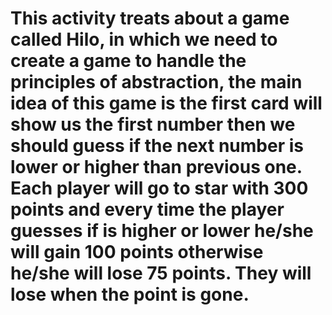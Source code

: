 # This activity treats about a game called Hilo, in which we need to create a game to handle the principles of abstraction, the main idea of this game is the first card will show us the first number then we should guess if the next number is lower or higher than previous one. Each player will go to star with 300 points and every time the player guesses if is higher or lower he/she will gain 100 points otherwise he/she will lose 75 points. They will lose when the point is gone.